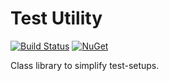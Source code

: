# Test Utility

[![Build Status](https://travis-ci.org/messerli-informatik-ag/test-utility.svg?branch=master)](https://travis-ci.org/messerli-informatik-ag/test-utility)
[![NuGet](https://img.shields.io/nuget/v/Messerli.Test.Utility.svg)](https://www.nuget.org/packages/Messerli.Test.Utility/)

Class library to simplify test-setups.

